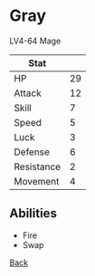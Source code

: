 # Gray

LV4-64 Mage

| Stat       | <!-- --> |
| ---------- | -------- |
| HP         | 29       |
| Attack     | 12       |
| Skill      | 7        |
| Speed      | 5        |
| Luck       | 3        |
| Defense    | 6        |
| Resistance | 2        |
| Movement   | 4        |

## Abilities

- Fire
- Swap

[Back](../README.md)
